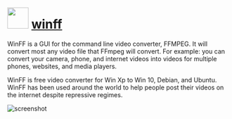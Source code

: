 # <img src="https://cdn.rawgit.com/chocolatey/chocolatey-coreteampackages/049a3a3d/icons/winff.png" width="48" height="48"/> [winff](https://chocolatey.org/packages/winff)

WinFF is a GUI for the command line video converter, FFMPEG. It will convert most any video file that FFmpeg will convert. For example: you can convert your camera, phone, and internet videos into videos for multiple phones, websites, and media players.

WinFF is free video converter for Win Xp to Win 10, Debian, and Ubuntu. WinFF has been used around the world to help people post their videos on the internet despite repressive regimes.

![screenshot](https://rawgit.com/chocolatey/chocolatey-coreteampackages/master/manual/winff/screenshot.jpg)
